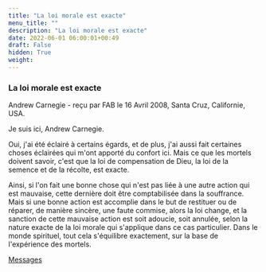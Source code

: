 ```yaml
---
title: "La loi morale est exacte"
menu_title: ""
description: "La loi morale est exacte"
date: 2022-06-01 06:00:01+00:49
draft: False
hidden: True
weight:
---
```

### La loi morale est exacte

Andrew Carnegie - reçu par FAB le 16 Avril 2008, Santa Cruz, Californie, USA.

Je suis ici, Andrew Carnegie.

Oui, j'ai été éclairé à certains égards, et de plus, j'ai aussi fait certaines choses éclairées qui m'ont apporté du confort ici. Mais ce que les mortels doivent savoir, c'est que la loi de compensation de Dieu, la loi de la semence et de la récolte, est exacte.

Ainsi, si l'on fait une bonne chose qui n'est pas liée à une autre action qui est mauvaise, cette dernière doit être comptabilisée dans la souffrance. Mais si une bonne action est accomplie dans le but de restituer ou de réparer, de manière sincère, une faute commise, alors la loi change, et la sanction de cette mauvaise action est soit adoucie, soit annulée, selon la nature exacte de la loi morale qui s'applique dans ce cas particulier. Dans le monde spirituel, tout cela s'équilibre exactement, sur la base de l'expérience des mortels.

[Messages](/fr-contemporary-messages/fr-contemporary-messages-by-date-order/fr-contemporary-messages-2008)